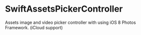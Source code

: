 # SwiftAssetsPickerController

Assets image and video picker controller with using iOS 8 Photos Framework. (iCloud support)
